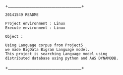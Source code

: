 +_____________________________________+

	20141549 README

	Project environment : Linux
	Execute environment : Linux

	Object :
	
	Using Language corpus from Project5 
	we made BigData Bigram Language model.
	This project is searching Language model using
	distributed database using python and AWS DYNAMODB.

+_____________________________________+

